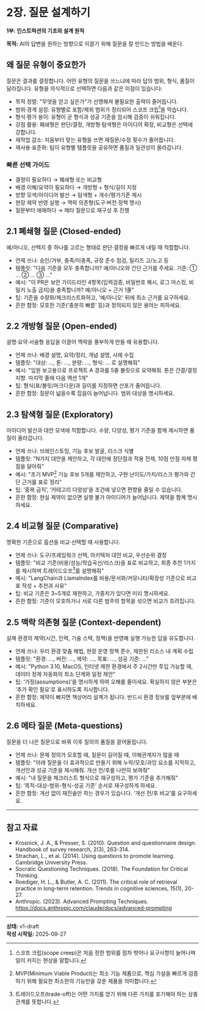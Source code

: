 # 2장. 질문 설계하기

**1부: 인스트럭션의 기초와 설계 원칙**

**목적:** AI의 답변을 원하는 방향으로 이끌기 위해 질문을 잘 만드는 방법을 배운다.

## 왜 질문 유형이 중요한가

질문은 결과를 결정합니다. 어떤 유형의 질문을 쓰느냐에 따라 답의 범위, 형식, 품질이 달라집니다. 유형을 의식적으로 선택하면 다음과 같은 이점이 있습니다:

- 목적 정렬: "무엇을 얻고 싶은가"가 선명해져 불필요한 출력이 줄어듭니다.
- 범위·경계 설정: 유형별로 포함/제외 범위가 정리되어 스코프 크립[^1]을 막습니다.
- 형식·평가 용이: 유형이 곧 형식과 성공 기준을 암시해 검증이 쉬워집니다.
- 강점 활용: 폐쇄형은 판단/결정, 개방형·탐색형은 아이디어 확장, 비교형은 선택에 강합니다.
- 재작업 감소: 처음부터 맞는 유형을 쓰면 재질문/수정 횟수가 줄어듭니다.
- 재사용·표준화: 팀이 유형별 템플릿을 공유하면 품질과 일관성이 올라갑니다.

### 빠른 선택 가이드

- 결정이 필요하다 → 폐쇄형 또는 비교형
- 배경 이해/요약이 필요하다 → 개방형 + 형식/길이 지정
- 방향 모색/아이디어 발산 → 탐색형 + 개수/평가기준 제시
- 현장 제약 반영 실행 → 맥락 의존형(도구·버전·정책 명시)
- 질문부터 애매하다 → 메타 질문으로 재구성 후 진행

## 2.1 폐쇄형 질문 (Closed-ended)
예/아니오, 선택지 중 하나를 고르는 형태로 판단·결정을 빠르게 내릴 때 적합합니다.

- 언제 쓰나: 승인/거부, 충족/미충족, 규정 준수 점검, 릴리즈 고/노고 등
- 템플릿: "다음 기준을 모두 충족합니까? 예/아니오와 간단 근거를 주세요. 기준: ① … ② … ③ …"
- 예시: "이 PR은 보안 가이드라인 4항목(입력검증, 비밀번호 해시, 로그 마스킹, 비밀키 노출 금지)을 충족합니까? 예/아니오 + 근거 1줄"
- 팁: 기준을 수량화/체크리스트화하고, '예/아니오' 뒤에 최소 근거를 요구하세요.
- 흔한 함정: 모호한 기준(‘충분히 빠름’ 등)과 정의되지 않은 용어는 피하세요.

## 2.2 개방형 질문 (Open-ended)
설명·요약·서술형 응답을 이끌어 맥락을 풍부하게 만들 때 유용합니다.

- 언제 쓰나: 배경 설명, 요약/정리, 개념 설명, 사례 수집
- 템플릿: "대상: …, 톤: …, 분량: …, 형식: … 로 설명해줘"
- 예시: "임원 보고용으로 프로젝트 A 경과를 5줄 불릿으로 요약해줘. 톤은 간결/결정지향. 마지막 줄에 다음 액션 1개"
- 팁: 형식(표/불릿/마크다운)과 길이를 지정하면 산포가 줄어듭니다.
- 흔한 함정: 질문이 넓을수록 잡음이 늘어납니다. 범위·대상을 명시하세요.

## 2.3 탐색형 질문 (Exploratory)
아이디어 발산과 대안 모색에 적합합니다. 수량, 다양성, 평가 기준을 함께 제시하면 품질이 올라갑니다.

- 언제 쓰나: 브레인스토밍, 기능 후보 발굴, 리스크 식별
- 템플릿: "N가지 대안을 제안하고, 각 대안에 장단점과 적용 전제, 10점 만점 자체 평점을 달아줘"
- 예시: "초기 MVP[^2] 기능 후보 5개를 제안하고, 구현 난이도/가치/리스크 평가와 간단 근거를 표로 정리"
- 팁: ‘중복 금지’, ‘카테고리 다양성’을 조건에 넣으면 편향을 줄일 수 있습니다.
- 흔한 함정: 현실 제약이 없으면 실행 불가 아이디어가 늘어납니다. 제약을 함께 명시하세요.

## 2.4 비교형 질문 (Comparative)
명확한 기준으로 옵션을 비교·선택할 때 사용합니다.

- 언제 쓰나: 도구/프레임워크 선택, 아키텍처 대안 비교, 우선순위 결정
- 템플릿: "비교 기준(비용/성능/학습곡선/리스크)을 표로 비교하고, 최종 추천 1가지를 제시하며 트레이드오프[^3]를 설명해줘"
- 예시: "LangChain과 LlamaIndex를 비용/문서화/커뮤니티/확장성 기준으로 비교 표 작성 + 추천과 사유"
- 팁: 비교 기준은 3~5개로 제한하고, 가중치가 있다면 미리 명시하세요.
- 흔한 함정: 기준이 모호하거나 서로 다른 범주의 항목을 섞으면 비교가 흐려집니다.

## 2.5 맥락 의존형 질문 (Context-dependent)
실제 환경의 제약(시간, 인력, 기술 스택, 정책)을 반영해 실행 가능한 답을 유도합니다.

- 언제 쓰나: 우리 환경 맞춤 해법, 현장 운영 정책 준수, 제한된 리소스 내 계획 수립
- 템플릿: "환경: …, 버전: …, 제약: …, 목표: …, 성공 기준: …"
- 예시: "Python 3.10, MacOS, 인터넷 제한 환경에서 주 2시간만 투입 가능할 때, 데이터 정제 자동화의 최소 단계와 일정 제안"
- 팁: ‘가정(assumptions)’을 명시하게 하여 오해를 줄이세요. 확실하지 않은 부분은 ‘추가 확인 필요’로 표시하도록 지시합니다.
- 흔한 함정: 제약이 빠지면 책상머리 설계가 됩니다. 반드시 환경 정보를 앞부분에 배치하세요.

## 2.6 메타 질문 (Meta-questions)
질문을 더 나은 질문으로 바꿔 이후 질의의 품질을 끌어올립니다.

- 언제 쓰나: 문제 정의가 모호할 때, 질문이 길어질 때, 이해관계자가 많을 때
- 템플릿: "아래 질문을 더 효과적으로 만들기 위해 누락/모호/과잉 요소를 지적하고, 개선안과 성공 기준을 제시해줘. 개선 전/후를 나란히 보여줘"
- 예시: "내 질문을 체크리스트 형식으로 재구성하고, 평가 기준을 추가해줘"
- 팁: ‘목적-대상-범위-형식-성공 기준’ 순서로 재구성하게 하세요.
- 흔한 함정: 개선 없이 재진술만 하는 경우가 있습니다. ‘개선 전/후 비교’를 요구하세요.

---

## 참고 자료

- Krosnick, J. A., & Presser, S. (2010). Question and questionnaire design. Handbook of survey research, 2(3), 263-314.
- Strachan, L., et al. (2014). Using questions to promote learning. Cambridge University Press.
- Socratic Questioning Techniques. (2018). The Foundation for Critical Thinking.
- Roediger, H. L., & Butler, A. C. (2011). The critical role of retrieval practice in long-term retention. Trends in cognitive sciences, 15(1), 20-27.
- Anthropic. (2023). Advanced Prompting Techniques. https://docs.anthropic.com/claude/docs/advanced-prompting

---

[^1]: 스코프 크립(scope creep)은 처음 정한 범위를 점차 벗어나 요구사항이 늘어나며 일이 커지는 현상을 말합니다.
[^2]: MVP(Minimum Viable Product)는 최소 기능 제품으로, 핵심 가설을 빠르게 검증하기 위해 필요한 최소한의 기능만을 갖춘 제품을 의미합니다.
[^3]: 트레이드오프(trade-off)는 어떤 가치를 얻기 위해 다른 가치를 포기해야 하는 상충 관계를 뜻합니다.

**상태:** v1-draft  
**작성 시작일:** 2025-09-27
